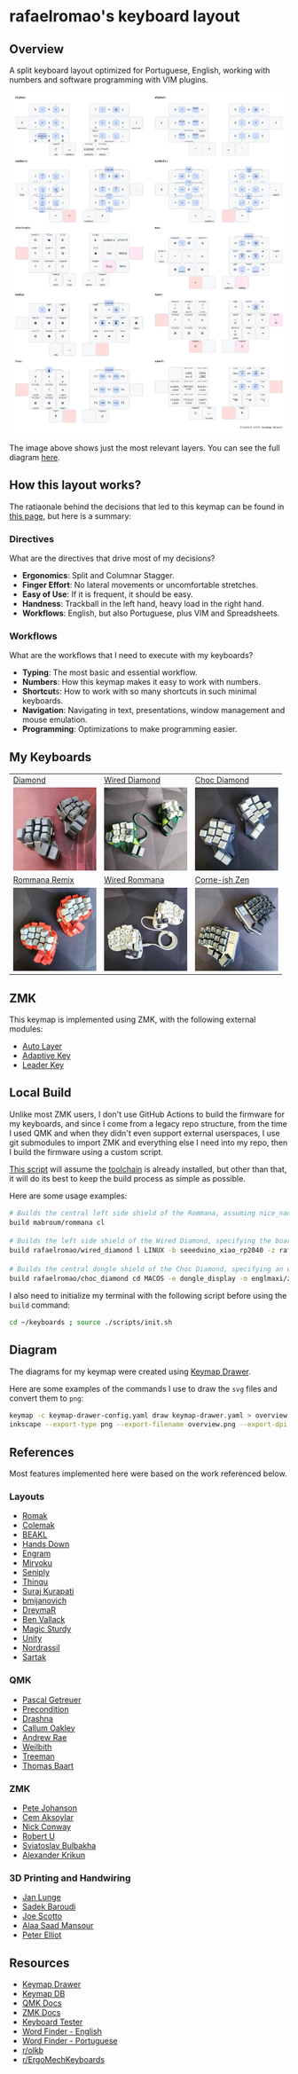 # rafaelromao's keyboard layout
 
## Overview

A split keyboard layout optimized for Portuguese, English, working with numbers and software programming with VIM plugins.

![img](docs/img/diagrams/overview.png)

The image above shows just the most relevant layers. You can see the full diagram [here](docs/img/diagrams/all.png).

## How this layout works?

The ratiaonale behind the decisions that led to this keymap can be found in [this page](https://rafaelromao.github.io/keyboards), but here is a summary:

### Directives

What are the directives that drive most of my decisions?

- **Ergonomics**: Split and Columnar Stagger.
- **Finger Effort**: No lateral movements or uncomfortable stretches.
- **Easy of Use**: If it is frequent, it should be easy.
- **Handness**: Trackball in the left hand, heavy load in the right hand.
- **Workflows**: English, but also Portuguese, plus VIM and Spreadsheets.

### Workflows

What are the workflows that I need to execute with my keyboards?

- **Typing**: The most basic and essential workflow.
- **Numbers**: How this keymap makes it easy to work with numbers.
- **Shortcut**s: How to work with so many shortcuts in such minimal keyboards.
- **Navigation**: Navigating in text, presentations, window management and mouse emulation.
- **Programming**: Optimizations to make programming easier.

## My Keyboards

<table>
  <tr>
    <td><a href="https://github.com/rafaelromao/diamond">Diamond</a></td>
    <td><a href="https://github.com/rafaelromao/diamond">Wired Diamond</a></td>
    <td><a href="https://github.com/rafaelromao/diamond">Choc Diamond</a></td>
  </tr>
  <tr>
    <td><a href="docs/img/builds/Diamond.jpeg"><img src="docs/img/builds/Diamond.jpeg" width="150" /></a></td>
    <td><a href="docs/img/builds/Wired%20Diamond.jpeg"><img src="docs/img/builds/Wired%20Diamond.jpeg" width="150" /></a></td>
    <td><a href="docs/img/builds/Choc%20Diamond.jpeg"><img src="docs/img/builds/Choc%20Diamond.jpeg" width="150" /></a></td>
  </tr>
  <tr>
    <td><a href="https://github.com/rafaelromao/rommana-remix">Rommana Remix</a></td>
    <td><a href="https://github.com/AlaaSaadAbdo/Rommana">Wired Rommana</a></td>
    <td><a href="https://lowprokb.ca/collections/keyboards/products/corne-ish-zen">Corne-ish Zen</a></td>
  </tr>
  <tr>
    <td><a href="docs/img/builds/Rommana.jpeg"><img src="docs/img/builds/Rommana.jpeg" width="150" /></a></td>
    <td><a href="docs/img/builds/Wired%20Rommana.jpeg"><img src="docs/img/builds/Wired%20Rommana.jpeg" width="150" /></a></td>
    <td><a href="docs/img/builds/Corne-ish%20Zen.jpeg"><img src="docs/img/builds/Corne-ish%20Zen.jpeg" width="150" /></a></td>
  </tr>
</table>

## ZMK

This keymap is implemented using ZMK, with the following external modules:
- [Auto Layer](https://github.com/urob/zmk-auto-layer)
- [Adaptive Key](https://github.com/urob/zmk-adaptive-key)
- [Leader Key](https://github.com/urob/zmk-leader-key)

## Local Build

Unlike most ZMK users, I don't use GitHub Actions to build the firmware for my keyboards, and since I come from a legacy repo structure, from the time I used QMK and when they didn't even support external userspaces, I use git submodules to import ZMK and everything else I need into my repo, then I build the firmware using a custom script. 

[This script](scripts/build.sh) will assume the [toolchain](https://zmk.dev/docs/development/setup) is already installed, but other than that, it will do its best to keep the build process as simple as possible.

Here are some usage examples:

```bash
# Builds the central left side shield of the Rommana, assuming nice_nano_v2 as board and MACOS as target operating system
build mabroum/rommana cl

# Builds the left side shield of the Wired Diamond, specifying the board and ZMK fork to be used instead of the default
build rafaelromao/wired_diamond l LINUX -b seeeduino_xiao_rp2040 -z rafaelromao/zmk

# Builds the central dongle shield of the Choc Diamond, specifying an extra shield and an external module to handle the display
build rafaelromao/choc_diamond cd MACOS -e dongle_display -m englmaxi/zmk-dongle-display
```

I also need to initialize my terminal with the following script before using the `build` command:

```bash
cd ~/keyboards ; source ./scripts/init.sh
```

## Diagram

The diagrams for my keymap were created using [Keymap Drawer](https://github.com/caksoylar/keymap-drawer).

Here are some examples of the commands I use to draw the `svg` files and convert them to `png`:

```bash
keymap -c keymap-drawer-config.yaml draw keymap-drawer.yaml > overview.svg
inkscape --export-type png --export-filename overview.png --export-dpi 300 --export-background=white overview.svg
```

## References

Most features implemented here were based on the work referenced below.

### Layouts

- [Romak](https://github.com/rafaelromao/romak)
- [Colemak](https://colemak.org)
- [BEAKL](https://deskthority.net/wiki/BEAKL)
- [Hands Down](https://sites.google.com/alanreiser.com/handsdown/home)
- [Engram](https://engram.dev)
- [Miryoku](https://github.com/manna-harbour/miryoku)
- [Seniply](https://stevep99.github.io/seniply)
- [Thinqu](https://microexploitation.com/2018/06/04/thinqu/)
- [Suraj Kurapati](https://sunaku.github.io/moergo-glove80-keyboard.html)
- [bmijanovich](https://github.com/bmijanovich/zmk-config)
- [DreymaR](https://dreymar.colemak.org)
- [Ben Vallack](https://youtube.com/c/BenVallack)
- [Magic Sturdy](https://github.com/Ikcelaks/keyboard_layouts/blob/main/magic_sturdy/magic_sturdy.md)
- [Unity](https://lykt.xyz/uno)
- [Nordrassil](https://github.com/empressabyss/nordrassil)
- [Sartak](https://github.com/sartak/keyboard)

### QMK

- [Pascal Getreuer](https://github.com/getreuer/qmk-keymap)
- [Precondition](https://github.com/precondition/dactyl-manuform-keymap)
- [Drashna](https://github.com/drashna/qmk_userspace)
- [Callum Oakley](https://github.com/callum-oakley/qmk_firmware/tree/master/users/callum)
- [Andrew Rae](https://github.com/andrewjrae/kyria-keymap)
- [Weilbith](https://github.com/weilbith/keyboard_firmware)
- [Treeman](https://github.com/treeman/qmk_firmware/tree/master/keyboards/ferris/keymaps/treeman)
- [Thomas Baart](https://thomasbaart.nl/category/mechanical-keyboards/firmware/qmk)

### ZMK

- [Pete Johanson](https://github.com/petejohanson/)
- [Cem Aksoylar](https://github.com/caksoylar)
- [Nick Conway](https://github.com/nickconway)
- [Robert U](https://github.com/urob)
- [Sviatoslav Bulbakha](https://github.com/ssbb)
- [Alexander Krikun](https://github.com/krikun98)

### 3D Printing and Handwiring

- [Jan Lunge](https://m.youtube.com/@JanLunge)
- [Sadek Baroudi](https://github.com/sadekbaroudi)
- [Joe Scotto](https://github.com/joe-scotto)
- [Alaa Saad Mansour](https://github.com/AlaaSaadAbdo)
- [Peter Elliot](https://github.com/PJE66)

## Resources

- [Keymap Drawer](https://github.com/caksoylar/keymap-drawer)
- [Keymap DB](https://keymapdb.com/keymaps/rafaelromao/)
- [QMK Docs](https://docs.qmk.fm)
- [ZMK Docs](https://zmk.dev/docs)
- [Keyboard Tester](https://config.qmk.fm/#/test)
- [Word Finder - English](https://www.merriam-webster.com/wordfinder/classic/contains/all/-1/th/1)
- [Word Finder - Portuguese](https://www.palavras.net/search.php?m=th&d=17)
- [r/olkb](https://www.reddit.com/r/olkb)
- [r/ErgoMechKeyboards](https://www.reddit.com/r/ErgoMechKeyboards)
